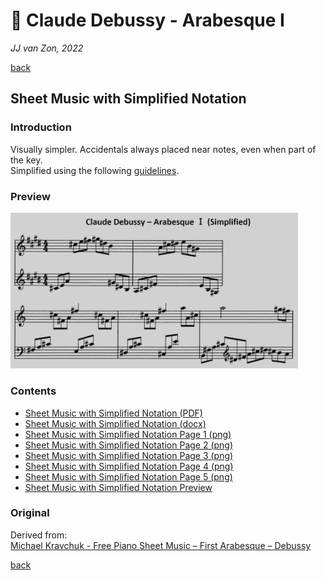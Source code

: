 🎵 Claude Debussy - Arabesque Ⅰ
===============================

*JJ van Zon, 2022*

[back](../README.md)

Sheet Music with Simplified Notation
------------------------------------

### Introduction

Visually simpler. Accidentals always placed near notes, even when part of the key.  
Simplified using the following [guidelines](https://jjvanzon.github.io/Piano-Playing-Docs/methods/sheet-music-notation-simplification.html).

### Preview

<img src="debussy-arabesque-1-sheet-music-simplified-notation-preview.jpg" width="460" />

### Contents

- [Sheet Music with Simplified Notation (PDF)](debussy-arabesque-1-sheet-music-simplified-notation.pdf)
- [Sheet Music with Simplified Notation (docx)](debussy-arabesque-1-sheet-music-simplified-notation.docx)
- [Sheet Music with Simplified Notation Page 1 (png)](debussy-arabesque-1-sheet-music-simplified-notation-page-1.png)
- [Sheet Music with Simplified Notation Page 2 (png)](debussy-arabesque-1-sheet-music-simplified-notation-page-2.png)
- [Sheet Music with Simplified Notation Page 3 (png)](debussy-arabesque-1-sheet-music-simplified-notation-page-3.png)
- [Sheet Music with Simplified Notation Page 4 (png)](debussy-arabesque-1-sheet-music-simplified-notation-page-4.png)
- [Sheet Music with Simplified Notation Page 5 (png)](debussy-arabesque-1-sheet-music-simplified-notation-page-5.png)
- [Sheet Music with Simplified Notation Preview](debussy-arabesque-1-sheet-music-simplified-notation-preview.jpg)

### Original

Derived from:  
<a href="https://michaelkravchuk.com/free-piano-sheet-music-first-arabesque-debussy/" target="_blank">Michael Kravchuk - Free Piano Sheet Music – First Arabesque – Debussy</a>

[back](../README.md)